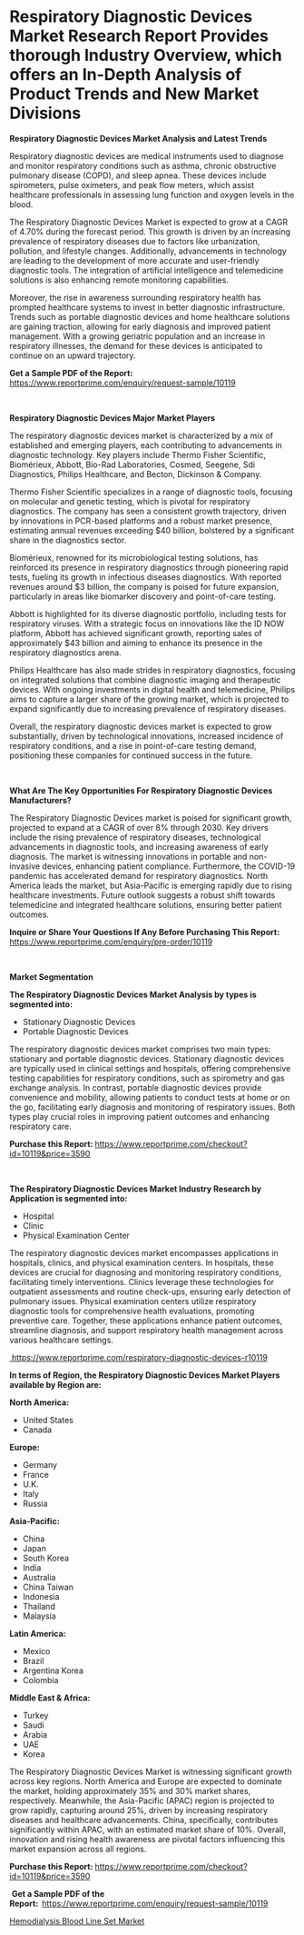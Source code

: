<p><h1>Respiratory Diagnostic Devices Market Research Report Provides thorough Industry Overview, which offers an In-Depth Analysis of Product Trends and New Market Divisions</h1></p><p><strong>Respiratory Diagnostic Devices Market Analysis and Latest Trends</strong></p>
<p><p>Respiratory diagnostic devices are medical instruments used to diagnose and monitor respiratory conditions such as asthma, chronic obstructive pulmonary disease (COPD), and sleep apnea. These devices include spirometers, pulse oximeters, and peak flow meters, which assist healthcare professionals in assessing lung function and oxygen levels in the blood.</p><p>The Respiratory Diagnostic Devices Market is expected to grow at a CAGR of 4.70% during the forecast period. This growth is driven by an increasing prevalence of respiratory diseases due to factors like urbanization, pollution, and lifestyle changes. Additionally, advancements in technology are leading to the development of more accurate and user-friendly diagnostic tools. The integration of artificial intelligence and telemedicine solutions is also enhancing remote monitoring capabilities.</p><p>Moreover, the rise in awareness surrounding respiratory health has prompted healthcare systems to invest in better diagnostic infrastructure. Trends such as portable diagnostic devices and home healthcare solutions are gaining traction, allowing for early diagnosis and improved patient management. With a growing geriatric population and an increase in respiratory illnesses, the demand for these devices is anticipated to continue on an upward trajectory.</p></p>
<p><strong>Get a Sample PDF of the Report:&nbsp;</strong> <a href="https://www.reportprime.com/enquiry/request-sample/10119?utm_campaign=2650&utm_medium=2&utm_source=Github&utm_content=ia&utm_term=20032025&utm_id=respiratory-diagnostic-devices">https://www.reportprime.com/enquiry/request-sample/10119</a></p>
<p>&nbsp;</p>
<p><strong>Respiratory Diagnostic Devices Major Market Players</strong></p>
<p><p>The respiratory diagnostic devices market is characterized by a mix of established and emerging players, each contributing to advancements in diagnostic technology. Key players include Thermo Fisher Scientific, Biomérieux, Abbott, Bio-Rad Laboratories, Cosmed, Seegene, Sdi Diagnostics, Philips Healthcare, and Becton, Dickinson & Company.</p><p>Thermo Fisher Scientific specializes in a range of diagnostic tools, focusing on molecular and genetic testing, which is pivotal for respiratory diagnostics. The company has seen a consistent growth trajectory, driven by innovations in PCR-based platforms and a robust market presence, estimating annual revenues exceeding $40 billion, bolstered by a significant share in the diagnostics sector.</p><p>Biomérieux, renowned for its microbiological testing solutions, has reinforced its presence in respiratory diagnostics through pioneering rapid tests, fueling its growth in infectious diseases diagnostics. With reported revenues around $3 billion, the company is poised for future expansion, particularly in areas like biomarker discovery and point-of-care testing.</p><p>Abbott is highlighted for its diverse diagnostic portfolio, including tests for respiratory viruses. With a strategic focus on innovations like the ID NOW platform, Abbott has achieved significant growth, reporting sales of approximately $43 billion and aiming to enhance its presence in the respiratory diagnostics arena.</p><p>Philips Healthcare has also made strides in respiratory diagnostics, focusing on integrated solutions that combine diagnostic imaging and therapeutic devices. With ongoing investments in digital health and telemedicine, Philips aims to capture a larger share of the growing market, which is projected to expand significantly due to increasing prevalence of respiratory diseases.</p><p>Overall, the respiratory diagnostic devices market is expected to grow substantially, driven by technological innovations, increased incidence of respiratory conditions, and a rise in point-of-care testing demand, positioning these companies for continued success in the future.</p></p>
<p>&nbsp;</p>
<p><strong>What Are The Key Opportunities For Respiratory Diagnostic Devices Manufacturers?</strong></p>
<p><p>The Respiratory Diagnostic Devices market is poised for significant growth, projected to expand at a CAGR of over 8% through 2030. Key drivers include the rising prevalence of respiratory diseases, technological advancements in diagnostic tools, and increasing awareness of early diagnosis. The market is witnessing innovations in portable and non-invasive devices, enhancing patient compliance. Furthermore, the COVID-19 pandemic has accelerated demand for respiratory diagnostics. North America leads the market, but Asia-Pacific is emerging rapidly due to rising healthcare investments. Future outlook suggests a robust shift towards telemedicine and integrated healthcare solutions, ensuring better patient outcomes.</p></p>
<p><strong>Inquire or Share Your Questions If Any Before Purchasing This Report:</strong> <a href="https://www.reportprime.com/enquiry/pre-order/10119?utm_campaign=2650&utm_medium=2&utm_source=Github&utm_content=ia&utm_term=20032025&utm_id=respiratory-diagnostic-devices">https://www.reportprime.com/enquiry/pre-order/10119</a></p>
<p>&nbsp;</p>
<p><strong>Market Segmentation</strong></p>
<p><strong>The Respiratory Diagnostic Devices Market Analysis by types is segmented into:</strong></p>
<p><ul><li>Stationary Diagnostic Devices</li><li>Portable Diagnostic Devices</li></ul></p>
<p><p>The respiratory diagnostic devices market comprises two main types: stationary and portable diagnostic devices. Stationary diagnostic devices are typically used in clinical settings and hospitals, offering comprehensive testing capabilities for respiratory conditions, such as spirometry and gas exchange analysis. In contrast, portable diagnostic devices provide convenience and mobility, allowing patients to conduct tests at home or on the go, facilitating early diagnosis and monitoring of respiratory issues. Both types play crucial roles in improving patient outcomes and enhancing respiratory care.</p></p>
<p><strong>Purchase this Report:&nbsp;</strong><a href="https://www.reportprime.com/checkout?id=10119&price=3590&utm_campaign=2650&utm_medium=2&utm_source=Github&utm_content=ia&utm_term=20032025&utm_id=respiratory-diagnostic-devices">https://www.reportprime.com/checkout?id=10119&price=3590</a></p>
<p>&nbsp;</p>
<p><strong>The Respiratory Diagnostic Devices Market Industry Research by Application is segmented into:</strong></p>
<p><ul><li>Hospital</li><li>Clinic</li><li>Physical Examination Center</li></ul></p>
<p><p>The respiratory diagnostic devices market encompasses applications in hospitals, clinics, and physical examination centers. In hospitals, these devices are crucial for diagnosing and monitoring respiratory conditions, facilitating timely interventions. Clinics leverage these technologies for outpatient assessments and routine check-ups, ensuring early detection of pulmonary issues. Physical examination centers utilize respiratory diagnostic tools for comprehensive health evaluations, promoting preventive care. Together, these applications enhance patient outcomes, streamline diagnosis, and support respiratory health management across various healthcare settings.</p></p>
<p><a href="https://www.reportprime.com/respiratory-diagnostic-devices-r10119?utm_campaign=2650&utm_medium=2&utm_source=Github&utm_content=ia&utm_term=20032025&utm_id=respiratory-diagnostic-devices">&nbsp;https://www.reportprime.com/respiratory-diagnostic-devices-r10119</a></p>
<p><strong>In terms of Region, the Respiratory Diagnostic Devices Market Players available by Region are:</strong></p>
<p>
    <p> <strong> North America: </strong>
        <ul>
            <li>United States</li>
            <li>Canada</li>
        </ul>
        </p> 
    <p> <strong> Europe: </strong>
        <ul>
            <li>Germany</li>
            <li>France</li>
            <li>U.K.</li>
            <li>Italy</li>
            <li>Russia</li>
        </ul>
        </p> 
    <p> <strong> Asia-Pacific: </strong>
        <ul>
            <li>China</li>
            <li>Japan</li>
            <li>South Korea</li>
            <li>India</li>
            <li>Australia</li>
            <li>China Taiwan</li>
            <li>Indonesia</li>
            <li>Thailand</li>
            <li>Malaysia</li>
        </ul>
        </p> 
    <p> <strong> Latin America: </strong>
        <ul>
            <li>Mexico</li>
            <li>Brazil</li>
            <li>Argentina Korea</li>
            <li>Colombia</li>
        </ul>
        </p> 
    <p> <strong> Middle East & Africa: </strong>
        <ul>
            <li>Turkey</li>
            <li>Saudi</li>
            <li>Arabia</li>
            <li>UAE</li>
            <li>Korea</li>
        </ul>
    </p>
    </p>
<p><p>The Respiratory Diagnostic Devices Market is witnessing significant growth across key regions. North America and Europe are expected to dominate the market, holding approximately 35% and 30% market shares, respectively. Meanwhile, the Asia-Pacific (APAC) region is projected to grow rapidly, capturing around 25%, driven by increasing respiratory diseases and healthcare advancements. China, specifically, contributes significantly within APAC, with an estimated market share of 10%. Overall, innovation and rising health awareness are pivotal factors influencing this market expansion across all regions.</p></p>
<p><strong>Purchase this Report: </strong><a href="https://www.reportprime.com/checkout?id=10119&price=3590&utm_campaign=2650&utm_medium=2&utm_source=Github&utm_content=ia&utm_term=20032025&utm_id=respiratory-diagnostic-devices">https://www.reportprime.com/checkout?id=10119&price=3590</a></p>
<p>&nbsp;<strong>Get a Sample PDF of the Report:&nbsp;&nbsp;</strong><a href="https://www.reportprime.com/enquiry/request-sample/10119?utm_campaign=2650&utm_medium=2&utm_source=Github&utm_content=ia&utm_term=20032025&utm_id=respiratory-diagnostic-devices">https://www.reportprime.com/enquiry/request-sample/10119</a></p>
<p><strong></strong></p>
<p><p><a href="https://github.com/ccreola81/Market-Research-Report-List-1/blob/main/hemodialysis-blood-line-set-market.md?utm_campaign=2650&utm_medium=2&utm_source=Github&utm_content=ia&utm_term=20032025&utm_id=respiratory-diagnostic-devices">Hemodialysis Blood Line Set Market</a></p></p>